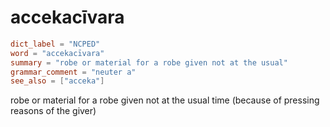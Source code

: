# accekacīvara

``` toml
dict_label = "NCPED"
word = "accekacīvara"
summary = "robe or material for a robe given not at the usual"
grammar_comment = "neuter a"
see_also = ["acceka"]
```

robe or material for a robe given not at the usual time (because of pressing reasons of the giver)

